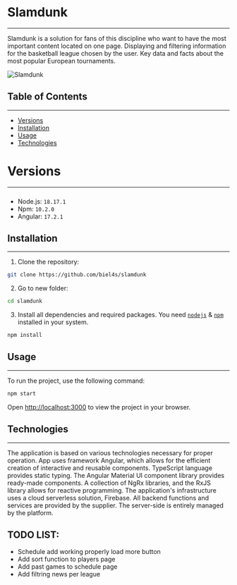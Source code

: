 # Slamdunk

---

Slamdunk is a solution for fans of this discipline who want to have the most important content located on one page. Displaying and filtering information for the basketball league chosen by the user. Key data and facts about the most popular European tournaments.

![Slamdunk](https://i.imgur.com/SrprcBU.jpeg)

## Table of Contents

---

- [Versions](#versions)
- [Installation](#installation)
- [Usage](#usage)
- [Technologies](#technologies)

# Versions

---

###                                                                   

- Node.js: ```18.17.1```
- Npm: ```10.2.0```
- Angular: ```17.2.1```

## Installation

---

1. Clone the repository:

```bash 
git clone https://github.com/biel4s/slamdunk
```

2. Go to new folder:

```bash 
cd slamdunk
```

3. Install all dependencies and required packages. You need [`nodejs`](https://nodejs.org/en/) & [`npm`](https://www.npmjs.com/) installed in your system.

```bash
npm install
```

## Usage

---

To run the project, use the following command:

```bash
npm start
```

Open [http://localhost:3000](http://localhost:3000) to view the project in your browser.

## Technologies

---

The application is based on various technologies necessary for proper operation. App uses framework Angular, which allows for the efficient creation of interactive and reusable components. TypeScript language provides static typing. The Angular Material UI component library provides ready-made components. A collection of NgRx libraries, and the RxJS library allows for reactive programming. The application's infrastructure uses a cloud serverless solution, Firebase. All backend functions and services are provided by the supplier. The server-side is entirely managed by the platform.

## TODO LIST:

- Schedule add working properly load more button
- Add sort function to players page
- Add past games to schedule page
- Add filtring news per league
